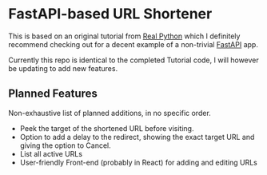 # FastAPI-based URL Shortener

This is based on an original tutorial from [Real
Python](https://realpython.com/courses/url-shortener-fastapi/) which I
definitely recommend checking out for a decent example of a non-trivial
[FastAPI](https://fastapi.tiangolo.com/) app.

Currently this repo is identical to the completed Tutorial code, I will however
be updating to add new features.

## Planned Features

Non-exhaustive list of planned additions, in no specific order.

- Peek the target of the shortened URL before visiting.
- Option to add a delay to the redirect, showing the exact target URL and giving
  the option to Cancel.
- List all active URLs
- User-friendly Front-end (probably in React) for adding and editing URLs
